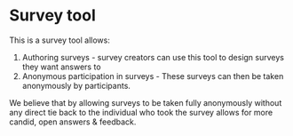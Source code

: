 # Survey tool

This is a survey tool allows:

1. Authoring surveys - survey creators can use this tool to design surveys they want answers to
2. Anonymous participation in surveys - These surveys can then be taken anonymously by participants.

We believe that by allowing surveys to be taken fully anonymously without any direct tie back to the
individual who took the survey allows for more candid, open answers & feedback.
